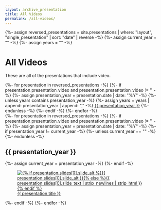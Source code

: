 ```yaml
---
layout: archive_presentation
title: All Videos
permalink: /all-videos/
---
```

{%- assign reversed_presentations = site.presentations | where: "layout", "single_presentation" | sort: "date" | reverse -%}
{%- assign current_year = "" -%}
{%- assign years = "" -%}
<h1 class="fw-bolder text-center">All Videos</h1>
<p class="text-center">These are all of the presentations that include video.</p>
<div class="container mb-4 text-center">
  <div class="btn-group" role="group" aria-label="Presentation Years">
    {%- for presentation in reversed_presentations -%}
      {%- if presentation.presentation_video and presentation.presentation_video != '' -%}
        {%- assign presentation_year = presentation.date | date: "%Y" -%}
        {%- unless years contains presentation_year -%}
          {%- assign years = years | append: presentation_year | append: "," -%}
          <a class="btn btn-outline-primary" href="#{{ presentation_year }}" role="button">{{ presentation_year }}</a>
        {%- endunless -%}
      {%- endif -%}
    {%- endfor -%}
  </div>
</div>

<div class="container">
  {%- for presentation in reversed_presentations -%}
    {%- if presentation.presentation_video and presentation.presentation_video != '' -%}
      {%- assign presentation_year = presentation.date | date: "%Y" -%}
      {%- if presentation_year != current_year -%}
        {%- unless current_year == "" -%}</div>{%- endunless -%}
        <section id="{{ presentation_year }}">
          <h2 class="fw-bold">{{ presentation_year }}</h2>
          <div class="row">
          {%- assign current_year = presentation_year -%}
      {%- endif -%}
      <div class="col-md-3">
        <a href="{{ presentation.url | relative_url }}">
          <figure class="figure">
            <img src="{{ presentation.url | relative_url }}{{ presentation.slides[0].slide_name }}" class="figure-img img-fluid rounded" alt="{% if presentation.slides[0].slide_alt %}{{ presentation.slides[0].slide_alt }}{% else %}{{ presentation.slides[0].slide_text | strip_newlines | strip_html }}{% endif %}">
            <figcaption class="figure-caption fs-6">{{ presentation.title }}</figcaption>
          </figure>
        </a>
      </div>
    {%- endif -%}
  {%- endfor -%}
  </div>
</section>
